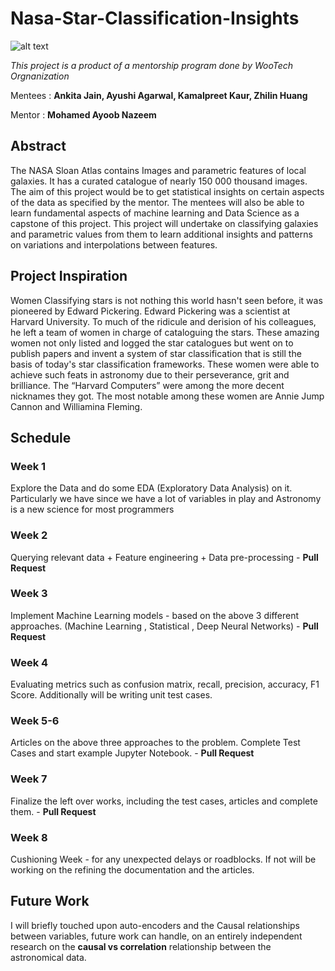 # Nasa-Star-Classification-Insights

![alt text](https://m.media-amazon.com/images/M/MV5BZTM1NzA0ZmYtMTVhYi00Njg2LWJhMjQtMWU0YmY0YmQ2MDFjXkEyXkFqcGdeQXVyMDY3OTcyOQ@@._V1_SX1777_CR0,0,1777,999_AL_.jpg)

*This project is a product of a mentorship program done by WooTech Orgnanization*


Mentees : **Ankita Jain, Ayushi Agarwal, Kamalpreet Kaur, Zhilin Huang**

Mentor : **Mohamed Ayoob Nazeem**


## Abstract 

The NASA Sloan Atlas contains Images and parametric features of local galaxies. It has a curated catalogue of nearly 150 000 thousand images. The aim of this project would be to get statistical insights on certain aspects of the data as specified by the mentor. The mentees will also be able to learn fundamental aspects of machine learning and Data Science as a capstone of this project. This project will undertake on classifying galaxies and parametric values from them to learn additional insights and patterns on variations and interpolations between features.   

## Project Inspiration 

Women Classifying stars is not nothing this world hasn't seen before, it was pioneered by Edward Pickering. Edward Pickering was a scientist at Harvard University. To much of the ridicule and derision of his colleagues, he left a team of women in charge of cataloguing the stars. These amazing women not only listed and logged the star catalogues but went on to publish papers and invent a system of star classification that is still the basis of today's star classification frameworks.  These women were able to achieve such feats in astronomy due to their perseverance, grit and brilliance. The “Harvard Computers” were among the more decent nicknames they got. The most notable among these women are Annie Jump Cannon and Williamina Fleming.


## Schedule

### Week 1 
Explore the Data and do some EDA (Exploratory Data Analysis) on it. Particularly  we have since we have a lot of variables in play and Astronomy is a new science for most programmers 
### Week 2
Querying relevant data + Feature engineering  + Data pre-processing - **Pull Request**
### Week 3
Implement Machine Learning models - based on the above 3 different approaches. (Machine Learning , Statistical , Deep Neural Networks) - 
**Pull Request**

### Week 4 
Evaluating metrics such as confusion matrix, recall, precision, accuracy, F1 Score. Additionally will be writing unit test cases.

### Week 5-6
Articles on the above three approaches to the problem. Complete Test Cases and start example Jupyter Notebook. - **Pull Request**


### Week 7 
Finalize the left over works, including the test cases, articles and complete them. - **Pull Request**

### Week 8
Cushioning Week - for any unexpected delays or roadblocks. If not will be working on the refining the documentation and the articles. 


## Future Work 

I will briefly touched upon auto-encoders and the Causal relationships between variables, future work can handle, on an entirely independent research on the **causal vs correlation**  relationship between the astronomical data.
